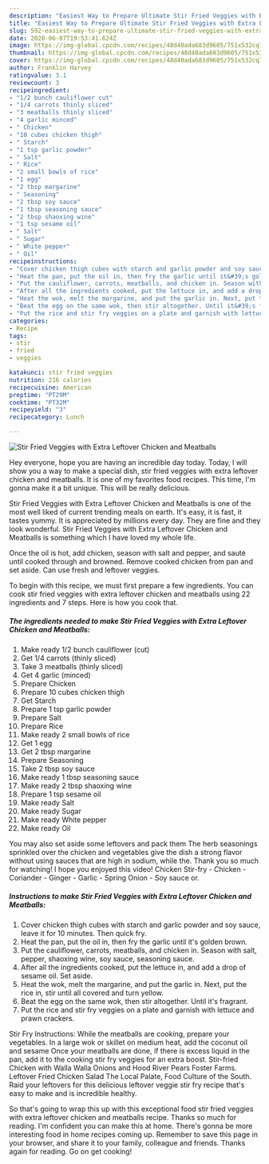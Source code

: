 ```yaml
---
description: "Easiest Way to Prepare Ultimate Stir Fried Veggies with Extra Leftover Chicken and Meatballs"
title: "Easiest Way to Prepare Ultimate Stir Fried Veggies with Extra Leftover Chicken and Meatballs"
slug: 592-easiest-way-to-prepare-ultimate-stir-fried-veggies-with-extra-leftover-chicken-and-meatballs
date: 2020-06-07T19:53:41.624Z
image: https://img-global.cpcdn.com/recipes/48d40ada683d9605/751x532cq70/stir-fried-veggies-with-extra-leftover-chicken-and-meatballs-recipe-main-photo.jpg
thumbnail: https://img-global.cpcdn.com/recipes/48d40ada683d9605/751x532cq70/stir-fried-veggies-with-extra-leftover-chicken-and-meatballs-recipe-main-photo.jpg
cover: https://img-global.cpcdn.com/recipes/48d40ada683d9605/751x532cq70/stir-fried-veggies-with-extra-leftover-chicken-and-meatballs-recipe-main-photo.jpg
author: Franklin Harvey
ratingvalue: 3.1
reviewcount: 3
recipeingredient:
- "1/2 bunch cauliflower cut"
- "1/4 carrots thinly sliced"
- "3 meatballs thinly sliced"
- "4 garlic minced"
- " Chicken"
- "10 cubes chicken thigh"
- " Starch"
- "1 tsp garlic powder"
- " Salt"
- " Rice"
- "2 small bowls of rice"
- "1 egg"
- "2 tbsp margarine"
- " Seasoning"
- "2 tbsp soy sauce"
- "1 tbsp seasoning sauce"
- "2 tbsp shaoxing wine"
- "1 tsp sesame oil"
- " Salt"
- " Sugar"
- " White pepper"
- " Oil"
recipeinstructions:
- "Cover chicken thigh cubes with starch and garlic powder and soy sauce, leave it for 10 minutes. Then quick fry."
- "Heat the pan, put the oil in, then fry the garlic until it&#39;s golden brown."
- "Put the cauliflower, carrots, meatballs, and chicken in. Season with salt, pepper, shaoxing wine, soy sauce, seasoning sauce."
- "After all the ingredients cooked, put the lettuce in, and add a drop of sesame oil. Set aside."
- "Heat the wok, melt the margarine, and put the garlic in. Next, put the rice in, stir until all covered and turn yellow."
- "Beat the egg on the same wok, then stir altogether. Until it&#39;s fragrant."
- "Put the rice and stir fry veggies on a plate and garnish with lettuce and prawn crackers."
categories:
- Recipe
tags:
- stir
- fried
- veggies

katakunci: stir fried veggies 
nutrition: 216 calories
recipecuisine: American
preptime: "PT29M"
cooktime: "PT32M"
recipeyield: "3"
recipecategory: Lunch

---
```



![Stir Fried Veggies with Extra Leftover Chicken and Meatballs](https://img-global.cpcdn.com/recipes/48d40ada683d9605/751x532cq70/stir-fried-veggies-with-extra-leftover-chicken-and-meatballs-recipe-main-photo.jpg)

Hey everyone, hope you are having an incredible day today. Today, I will show you a way to make a special dish, stir fried veggies with extra leftover chicken and meatballs. It is one of my favorites food recipes. This time, I'm gonna make it a bit unique. This will be really delicious.

Stir Fried Veggies with Extra Leftover Chicken and Meatballs is one of the most well liked of current trending meals on earth. It's easy, it is fast, it tastes yummy. It is appreciated by millions every day. They are fine and they look wonderful. Stir Fried Veggies with Extra Leftover Chicken and Meatballs is something which I have loved my whole life.

Once the oil is hot, add chicken, season with salt and pepper, and sauté until cooked through and browned. Remove cooked chicken from pan and set aside. Can use fresh and leftover veggies.


To begin with this recipe, we must first prepare a few ingredients. You can cook stir fried veggies with extra leftover chicken and meatballs using 22 ingredients and 7 steps. Here is how you cook that.

<!--inarticleads1-->

##### The ingredients needed to make Stir Fried Veggies with Extra Leftover Chicken and Meatballs:

1. Make ready 1/2 bunch cauliflower (cut)
1. Get 1/4 carrots (thinly sliced)
1. Take 3 meatballs (thinly sliced)
1. Get 4 garlic (minced)
1. Prepare  Chicken
1. Prepare 10 cubes chicken thigh
1. Get  Starch
1. Prepare 1 tsp garlic powder
1. Prepare  Salt
1. Prepare  Rice
1. Make ready 2 small bowls of rice
1. Get 1 egg
1. Get 2 tbsp margarine
1. Prepare  Seasoning
1. Take 2 tbsp soy sauce
1. Make ready 1 tbsp seasoning sauce
1. Make ready 2 tbsp shaoxing wine
1. Prepare 1 tsp sesame oil
1. Make ready  Salt
1. Make ready  Sugar
1. Make ready  White pepper
1. Make ready  Oil


You may also set aside some leftovers and pack them The herb seasonings sprinkled over the chicken and vegetables give the dish a strong flavor without using sauces that are high in sodium, while the. Thank you so much for watching! I hope you enjoyed this video! Chicken Stir-fry - Chicken - Coriander - Ginger - Garlic - Spring Onion - Soy sauce or. 

<!--inarticleads2-->

##### Instructions to make Stir Fried Veggies with Extra Leftover Chicken and Meatballs:

1. Cover chicken thigh cubes with starch and garlic powder and soy sauce, leave it for 10 minutes. Then quick fry.
1. Heat the pan, put the oil in, then fry the garlic until it&#39;s golden brown.
1. Put the cauliflower, carrots, meatballs, and chicken in. Season with salt, pepper, shaoxing wine, soy sauce, seasoning sauce.
1. After all the ingredients cooked, put the lettuce in, and add a drop of sesame oil. Set aside.
1. Heat the wok, melt the margarine, and put the garlic in. Next, put the rice in, stir until all covered and turn yellow.
1. Beat the egg on the same wok, then stir altogether. Until it&#39;s fragrant.
1. Put the rice and stir fry veggies on a plate and garnish with lettuce and prawn crackers.


Stir Fry Instructions: While the meatballs are cooking, prepare your vegetables. In a large wok or skillet on medium heat, add the coconut oil and sesame Once your meatballs are done, if there is excess liquid in the pan, add it to the cooking stir fry veggies for an extra boost. Stir-fried Chicken with Walla Walla Onions and Hood River Pears Foster Farms. Leftover Fried Chicken Salad The Local Palate, Food Culture of the South. Raid your leftovers for this delicious leftover veggie stir fry recipe that&#39;s easy to make and is incredible healthy. 

So that's going to wrap this up with this exceptional food stir fried veggies with extra leftover chicken and meatballs recipe. Thanks so much for reading. I'm confident you can make this at home. There's gonna be more interesting food in home recipes coming up. Remember to save this page in your browser, and share it to your family, colleague and friends. Thanks again for reading. Go on get cooking!
